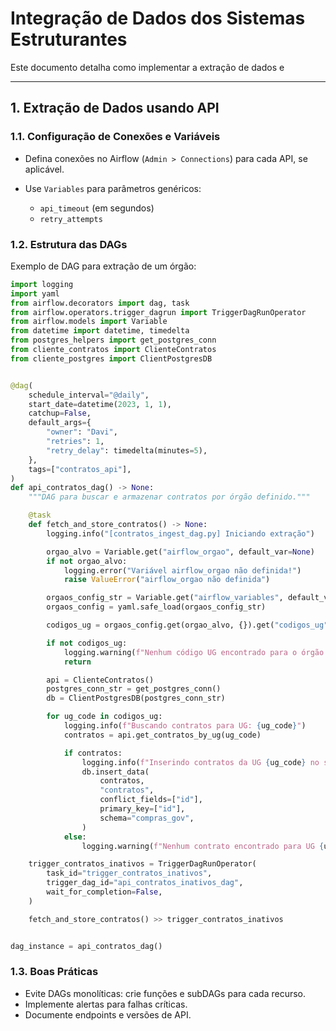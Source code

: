 # Integração de Dados dos Sistemas Estruturantes

Este documento detalha como implementar a extração de dados e

---

## 1. Extração de Dados usando API

### 1.1. Configuração de Conexões e Variáveis

- Defina conexões no Airflow (`Admin > Connections`) para cada API, se aplicável.

- Use `Variables` para parâmetros genéricos:
  - `api_timeout` (em segundos)
  - `retry_attempts`

### 1.2. Estrutura das DAGs

Exemplo de DAG para extração de um órgão:

```python
import logging
import yaml
from airflow.decorators import dag, task
from airflow.operators.trigger_dagrun import TriggerDagRunOperator
from airflow.models import Variable
from datetime import datetime, timedelta
from postgres_helpers import get_postgres_conn
from cliente_contratos import ClienteContratos
from cliente_postgres import ClientPostgresDB


@dag(
    schedule_interval="@daily",
    start_date=datetime(2023, 1, 1),
    catchup=False,
    default_args={
        "owner": "Davi",
        "retries": 1,
        "retry_delay": timedelta(minutes=5),
    },
    tags=["contratos_api"],
)
def api_contratos_dag() -> None:
    """DAG para buscar e armazenar contratos por órgão definido."""

    @task
    def fetch_and_store_contratos() -> None:
        logging.info("[contratos_ingest_dag.py] Iniciando extração")

        orgao_alvo = Variable.get("airflow_orgao", default_var=None)
        if not orgao_alvo:
            logging.error("Variável airflow_orgao não definida!")
            raise ValueError("airflow_orgao não definida")

        orgaos_config_str = Variable.get("airflow_variables", default_var="{}")
        orgaos_config = yaml.safe_load(orgaos_config_str)

        codigos_ug = orgaos_config.get(orgao_alvo, {}).get("codigos_ug", [])

        if not codigos_ug:
            logging.warning(f"Nenhum código UG encontrado para o órgão '{orgao_alvo}'")
            return

        api = ClienteContratos()
        postgres_conn_str = get_postgres_conn()
        db = ClientPostgresDB(postgres_conn_str)

        for ug_code in codigos_ug:
            logging.info(f"Buscando contratos para UG: {ug_code}")
            contratos = api.get_contratos_by_ug(ug_code)

            if contratos:
                logging.info(f"Inserindo contratos da UG {ug_code} no schema compras_gov")
                db.insert_data(
                    contratos,
                    "contratos",
                    conflict_fields=["id"],
                    primary_key=["id"],
                    schema="compras_gov",
                )
            else:
                logging.warning(f"Nenhum contrato encontrado para UG {ug_code}")

    trigger_contratos_inativos = TriggerDagRunOperator(
        task_id="trigger_contratos_inativos",
        trigger_dag_id="api_contratos_inativos_dag",
        wait_for_completion=False,
    )

    fetch_and_store_contratos() >> trigger_contratos_inativos


dag_instance = api_contratos_dag()

```  


### 1.3. Boas Práticas

- Evite DAGs monolíticas: crie funções e subDAGs para cada recurso.
- Implemente alertas para falhas críticas.
- Documente endpoints e versões de API.

